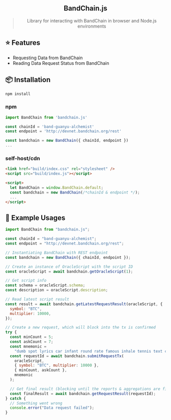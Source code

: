  <div align="center">
 <!-- <img align="center" width="180" src="https://i.imgur.com/62VsVXD.png" /> -->
  <h2>BandChain.js</h2>
  <blockquote>Library for interacting with BandChain in browser and Node.js environments</blockquote>
  <!-- <a href="https://github.com/hodgef/js-library-boilerplate/actions"><img alt="Build Status" src="https://github.com/hodgef/js-library-boilerplate/workflows/Build/badge.svg?color=green" /></a> <a href="https://github.com/hodgef/js-library-boilerplate/actions"> <img alt="Publish Status" src="https://github.com/hodgef/js-library-boilerplate/workflows/Publish/badge.svg?color=green" /></a> <img src="https://img.shields.io/david/hodgef/js-library-boilerplate.svg" /> <a href="https://david-dm.org/hodgef/js-library-boilerplate?type=dev"><img src="https://img.shields.io/david/dev/hodgef/js-library-boilerplate.svg" /></a> <img src="https://api.dependabot.com/badges/status?host=github&repo=hodgef/js-library-boilerplate" /> -->

<!-- <strong>This is a more robust library boilerplate. For a minimal alternative, check out [js-library-boilerplate-basic](https://github.com/hodgef/js-library-boilerplate-basic).</strong> -->

</div>

## ⭐️ Features

- Requesting Data from BandChain
- Reading Data Request Status from BandChain

## 📦 Installation

```
npm install
```

### npm

```js
import BandChain from 'bandchain.js'

const chainId = 'band-guanyu-alchemist'
const endpoint = 'http://devnet.bandchain.org/rest'

const bandchain = new BandChain({ chainId, endpoint })
...
```

### self-host/cdn

```html
<link href="build/index.css" rel="stylesheet" />
<script src="build/index.js"></script>

<script>
  let BandChain = window.BandChain.default;
  const bandchain = new BandChain(/*chainId & endpoint */);
  ...
</script>
```

## 💎 Example Usages

```js
import BandChain from "bandchain.js";

const chainId = "band-guanyu-alchemist";
const endpoint = "http://devnet.bandchain.org/rest";

// Instantiating BandChain with REST endpoint
const bandchain = new BandChain({ chainId, endpoint });

// Create an instance of OracleScript with the script ID
const oracleScript = await bandchain.getOracleScript(1);

// Get script info
const schema = oracleScript.schema;
const description = oracleScript.description;

// Read latest script result
const result = await bandchain.getLatestRequestResult(oracleScript, {
  symbol: "BTC",
  multiplier: 10000,
});

// Create a new request, which will block into the tx is confirmed
try {
  const minCount = 5;
  const askCount = 7;
  const mnemonic =
    "dumb spot lyrics car infant round rate famous inhale tennis text current";
  const requestId = await bandchain.submitRequestTx(
    oracleScript,
    { symbol: "BTC", multiplier: 10000 },
    { minCount, askCount },
    mnemonic
  );

  // Get final result (blocking until the reports & aggregations are finished)
  const finalResult = await bandchain.getRequestResult(requestId);
} catch {
  // Something went wrong
  console.error("Data request failed");
}
```
